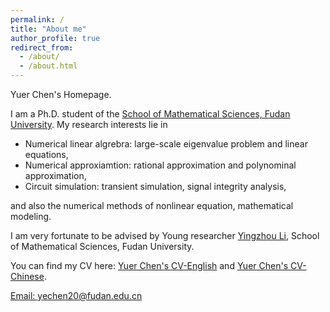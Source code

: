 ```yaml
---
permalink: /
title: "About me"
author_profile: true
redirect_from: 
  - /about/
  - /about.html
---
```

Yuer Chen's Homepage.

I am a Ph.D. student of the [School of Mathematical Sciences, Fudan University](https://math.fudan.edu.cn). My research interests lie in
+ Numerical linear algrebra: large-scale eigenvalue problem and linear equations,
+ Numerical approxiamtion: rational approximation and polynominal approximation,
+ Circuit simulation: transient simulation, signal integrity analysis,

and also the numerical methods of nonlinear equation, mathematical modeling.

I am very fortunate to be advised by Young researcher [Yingzhou Li](https://yingzhouli.com), School of Mathematical Sciences, Fudan University.

You can find my CV here: [Yuer Chen's CV-English](../files/cv-English.pdf) and [Yuer Chen's CV-Chinese](../files/cv-Chinese.pdf).


[Email: yechen20@fudan.edu.cn](yechen20@fudan.edu.cn)
